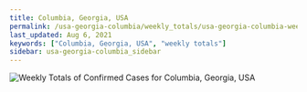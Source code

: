 ```yaml
---
title: Columbia, Georgia, USA
permalink: /usa-georgia-columbia/weekly_totals/usa-georgia-columbia-weekly_totals.html
last_updated: Aug 6, 2021
keywords: ["Columbia, Georgia, USA", "weekly totals"]
sidebar: usa-georgia-columbia_sidebar
---
```


![Weekly Totals of Confirmed Cases for Columbia, Georgia, USA](/covid_tracker/images/graphs/usa-georgia-columbia-weekly_totals_graph.png)
